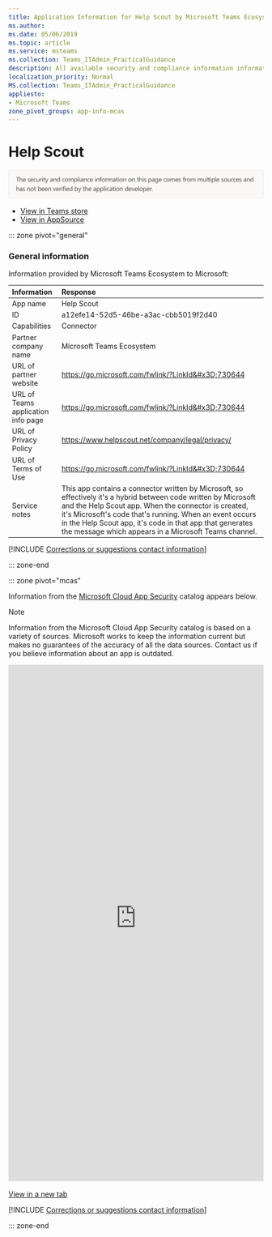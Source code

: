 ```yaml
---
title: Application Information for Help Scout by Microsoft Teams Ecosystem
ms.author: 
ms.date: 05/06/2019
ms.topic: article
ms.service: msteams
ms.collection: Teams_ITAdmin_PracticalGuidance
description: All available security and compliance information information for Help Scout, its data handling policies, its Microsoft Cloud App Security app catalog information, and security/compliance information in the CSA STAR registry.
localization_priority: Normal
MS.collection: Teams_ITAdmin_PracticalGuidance
appliesto:
- Microsoft Teams
zone_pivot_groups: app-info-mcas
---
```

# Help Scout

<p></p><img alt="Non-attested image" src="./images/unattested.png" width="650"/>

* <a href="https://teams.microsoft.com/l/app/a12efe14-52d5-46be-a3ac-cbb5019f2d40" target="_blank">View in Teams store</a>
* <a href="https://appsource.microsoft.com/en-us/product/office/WA104381593" target="_blank">View in AppSource</a>

::: zone pivot="general"

### General information

Information provided by Microsoft Teams Ecosystem to Microsoft:

| **Information** | **Response** |
|:----------------|:-------------|
| App name | Help Scout |
| ID | a12efe14-52d5-46be-a3ac-cbb5019f2d40 |
| Capabilities | Connector |
| Partner company name | Microsoft Teams Ecosystem |
| URL of partner website | <https://go.microsoft.com/fwlink/?LinkId&#x3D;730644> |
| URL of Teams application info page | <https://go.microsoft.com/fwlink/?LinkId&#x3D;730644> |
| URL of Privacy Policy | <https://www.helpscout.net/company/legal/privacy/> |
| URL of Terms of Use | <https://go.microsoft.com/fwlink/?LinkId&#x3D;730644> |
| Service notes | This app contains a connector written by Microsoft, so effectively it&#x27;s a hybrid between code written by Microsoft and the Help Scout app. When the connector is created, it&#x27;s Microsoft&#x27;s code that&#x27;s running. When an event occurs in the Help Scout app, it&#x27;s code in that app that generates the message which appears in a Microsoft Teams channel. |

 [!INCLUDE [Corrections or suggestions contact information](./includes/corrections-or-suggestions.md)]

::: zone-end


::: zone pivot="mcas"

Information from the [Microsoft Cloud App Security](https://www.microsoft.com/en-us/enterprise-mobility-security/cloud-app-security) catalog appears below.

> [!NOTE]
> Information from the Microsoft Cloud App Security catalog is based on a variety of sources. Microsoft works to keep the information current but makes no guarantees of the accuracy of all the data sources. Contact us if you believe information about an app is outdated.

<iframe height='1020' title='Microsoft Cloud App Security Information' src='https://3ca685143b5b46b4b0e5266dadf2e97c.codepen.website/#/dashboard/10087' frameborder='no'  style='width: 100%;'></iframe>

<a href="https://3ca685143b5b46b4b0e5266dadf2e97c.codepen.website/#/dashboard/10087" target="_blank">View in a new tab</a>

[!INCLUDE [Corrections or suggestions contact information](./includes/corrections-or-suggestions.md)]

::: zone-end

